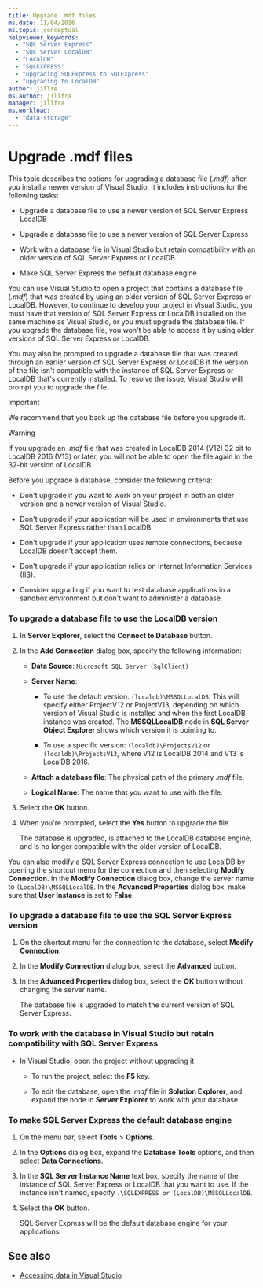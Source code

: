 ```yaml
---
title: Upgrade .mdf files
ms.date: 11/04/2016
ms.topic: conceptual
helpviewer_keywords:
  - "SQL Server Express"
  - "SQL Server LocalDB"
  - "LocalDB"
  - "SQLEXPRESS"
  - "upgrading SQLExpress to SQLExpress"
  - "upgrading to LocalDB"
author: jillre
ms.author: jillfra
manager: jillfra
ms.workload:
  - "data-storage"
---
```

# Upgrade .mdf files

This topic describes the options for upgrading a database file (*.mdf*) after you install a newer version of Visual Studio. It includes instructions for the following tasks:

- Upgrade a database file to use a newer version of SQL Server Express LocalDB

- Upgrade a database file to use a newer version of SQL Server Express

- Work with a database file in Visual Studio but retain compatibility with an older version of SQL Server Express or LocalDB

- Make SQL Server Express the default database engine

You can use Visual Studio to open a  project that contains a database file (*.mdf*) that was created by using an older version of SQL Server Express or LocalDB. However, to continue to develop your project in Visual Studio, you must have that version of SQL Server Express or LocalDB  installed on the same machine as Visual Studio, or you must upgrade the database file. If you upgrade the database file, you won't be able to access it by using older versions of SQL Server Express or LocalDB.

You may also be prompted to upgrade a database file that was created through an earlier version of SQL Server Express or LocalDB if the version of the file isn't compatible with the instance of SQL Server Express or LocalDB that's currently installed. To resolve the issue, Visual Studio will prompt you to upgrade the file.

> [!IMPORTANT]
> We recommend that you back up the database file before you upgrade it.

> [!WARNING]
> If you upgrade an *.mdf* file that was created in LocalDB 2014 (V12) 32 bit to LocalDB 2016 (V13) or later, you will not be able to open the file again in the 32-bit version of LocalDB.

Before you upgrade a database, consider the following criteria:

- Don't upgrade if you want to work on your project in both an older version and a newer version of Visual Studio.

- Don't upgrade if your application will be used in environments that use SQL Server Express rather than LocalDB.

- Don't upgrade if your application uses remote connections, because LocalDB doesn't accept them.

- Don't upgrade if your application relies on Internet Information Services (IIS).

- Consider upgrading if you want to test database applications in a sandbox environment but don't want to administer a database.

### To upgrade a database file to use the LocalDB version

1. In **Server Explorer**, select the **Connect to Database** button.

2. In the **Add Connection** dialog box, specify the following information:

    - **Data Source**: `Microsoft SQL Server (SqlClient)`

    - **Server Name**:

        - To use the default version: `(localdb)\MSSQLLocalDB`.  This will specify either ProjectV12 or ProjectV13, depending on which version of Visual Studio  is installed and when the first LocalDB instance was created. The **MSSQLLocalDB** node in **SQL Server Object Explorer** shows which version it is pointing to.

        - To use a specific version: `(localdb)\ProjectsV12` or `(localdb)\ProjectsV13`, where V12 is LocalDB 2014 and V13 is LocalDB 2016.

    - **Attach a database file**: The physical path of the primary *.mdf* file.

    - **Logical Name**: The name that you want to use with the file.

3. Select the **OK** button.

4. When you're prompted, select the **Yes** button to upgrade the file.

    The database is upgraded, is attached to the LocalDB database engine, and is no longer compatible with the older version of LocalDB.

You can also modify a SQL Server Express connection to use LocalDB by opening the shortcut menu for the connection and then selecting **Modify Connection**. In the **Modify Connection** dialog box, change the server name to `(LocalDB)\MSSQLLocalDB`. In the **Advanced Properties** dialog box, make sure that **User Instance** is set to **False**.

### To upgrade a database file to use the SQL Server Express version

1. On the shortcut menu for the connection to the database, select **Modify Connection**.

2. In the **Modify Connection** dialog box, select the **Advanced** button.

3. In the **Advanced Properties** dialog box, select the **OK** button without changing the server name.

    The database file is upgraded to match the current version of SQL Server Express.

### To work with the database in Visual Studio but retain compatibility with SQL Server Express

- In Visual Studio, open the project without upgrading it.

  - To run the project, select the **F5** key.

  - To edit the database, open the *.mdf* file in **Solution Explorer**, and expand the node in **Server Explorer** to work with your database.

### To make SQL Server Express the default database engine

1. On the menu bar, select **Tools** > **Options**.

2. In the **Options** dialog box, expand the **Database Tools** options, and then select **Data Connections**.

3. In the **SQL Server Instance Name** text box, specify the name of the instance of SQL Server Express or LocalDB that you want to use. If the instance isn't named, specify `.\SQLEXPRESS or (LocalDB)\MSSQLLocalDB`.

4. Select the **OK** button.

    SQL Server Express will be the default database engine for your applications.

## See also

- [Accessing data in Visual Studio](accessing-data-in-visual-studio.md)
